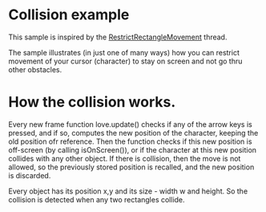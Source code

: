 Collision example
===========

This sample is inspired by the [RestrictRectangleMovement] thread.

The sample illustrates (in just one of many ways) how you can restrict movement
of your cursor (character) to stay on screen and not go thru other obstacles.

How the collision works.
========================

Every new frame function love.update() checks if any of the arrow keys is pressed, and if so, computes the new position of the character, keeping the old position ofr reference. Then the function checks if this new position is off-screen (by calling isOnScreen()), or if the character at this new position collides with any other object. If there is collision, then the move is not allowed, so the previously stored position is recalled, and the new position is discarded.

Every object has its position x,y and its size - width w and height. So the collision is detected when any two rectangles collide.

[RestrictRectangleMovement]: http://love2d.org/forums/viewtopic.php?f=3&t=5072

